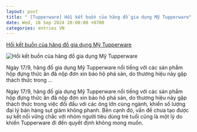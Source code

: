 ```yaml
---
layout: post
title: " [Tupperware] Hồi kết buồn của hãng đồ gia dụng Mỹ Tupperware"
date: Wed, 18 Sep 2024 20:00:00 +0700
categories: entries VN
---
```

[Hồi kết buồn của hãng đồ gia dụng Mỹ Tupperware](https://doanhnghiephoinhap.vn/hoi-ket-buon-cua-hang-do-gia-dung-my-tupperware-141.media)

![Hồi kết buồn của hãng đồ gia dụng Mỹ Tupperware](https://doanhnghiephoinhap.vn/stores/video_data/2024/092024/18/17/thiet-ke-chua-co-ten20240918173420.jpg?randTime=1726670195)

Ngày 17/9, hãng đồ gia dụng Mỹ Tupperware nổi tiếng với các sản phẩm hộp đựng thức ăn đã nộp đơn xin bảo hộ phá sản, do thương hiệu này gặp thách thức trong ...

Ngày 17/9, hãng đồ gia dụng Mỹ Tupperware nổi tiếng với các sản phẩm hộp đựng thức ăn đã nộp đơn xin bảo hộ phá sản, do thương hiệu này gặp thách thức trong việc đối đầu với các ông lớn cùng ngành, khiến số lượng đại lý bán hàng sụt giảm không phanh. Bên cạnh đó, vấn đề chưa tạo được sự kết nối vững chắc với nhóm người tiêu dùng trẻ tuổi cũng là một lý do khiến Tupperware đi đến quyết định không mong muốn.

